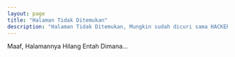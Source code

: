 ```yaml
---
layout: page
title: "Halaman Tidak Ditemukan"
description: "Halaman Tidak Ditemukan, Mungkin sudah dicuri sama HACKER !!!"
---  
```


Maaf, Halamannya Hilang Entah Dimana...

<script type="text/javascript">
  var GOOG_FIXURL_LANG = 'en';
  var GOOG_FIXURL_SITE = '{{ site.url }}'
</script>
<script type="text/javascript"
  src="http://linkhelp.clients.google.com/tbproxy/lh/wm/fixurl.js">
</script>